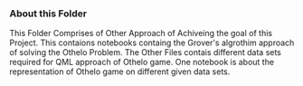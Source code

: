 ### About this Folder
This Folder Comprises of Other Approach of Achiveing the goal of this Project. This contaions notebooks containg the Grover's algrothim approach of solving the Othelo Problem.
The Other Files contais different data sets required for QML approach of Othelo game. One notebook is about the representation of Othelo game on different given data sets.
